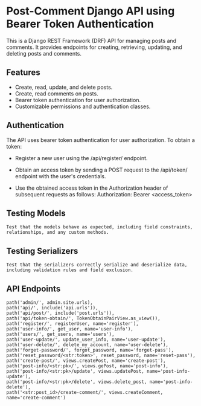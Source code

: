 # Post-Comment Django API using Bearer Token Authentication

This is a Django REST Framework (DRF) API for managing posts and comments. It provides endpoints for creating, retrieving, updating, and deleting posts and comments.

## Features

- Create, read, update, and delete posts.
- Create, read comments on posts.
- Bearer token authentication for user authorization.
- Customizable permissions and authentication classes.

## Authentication
The API uses bearer token authentication for user authorization. To obtain a token:

- Register a new user using the /api/register/ endpoint.

- Obtain an access token by sending a POST request to the /api/token/ endpoint with the user's credentials.

- Use the obtained access token in the Authorization header of subsequent requests as follows:
    Authorization: Bearer <access_token>

## Testing Models
    Test that the models behave as expected, including field constraints, relationships, and any custom methods.
    
## Testing Serializers
    Test that the serializers correctly serialize and deserialize data, including validation rules and field exclusion.

## API Endpoints
    path('admin/', admin.site.urls),
    path('api/', include('api.urls')),
    path('api/post/', include('post.urls')),
    path('api/token-obtain/', TokenObtainPairView.as_view()),
    path('register/', registerUser, name='register'),
    path('user-info/', get_user, name='user-info'), 
    path('users/', get_users, name='users'), 
    path('user-update/', update_user_info, name='user-update'), 
    path('user-delete/', delete_my_account, name='user-delete'), 
    path('forget-password/', forgot_password, name='forget-pass'), 
    path('reset_password/<str:token>', reset_password, name='reset-pass'), 
    path('create-post/', views.createPost, name='create-post'),
    path('post-info/<str:pk>/', views.gePost, name='post-info'),
    path('post-info/<str:pk>/update', views.updatePost, name='post-info-update'),
    path('post-info/<str:pk>/delete', views.delete_post, name='post-info-delete'),
    path('<str:post_id>/create-comment/', views.createComment, name='create-comment')
